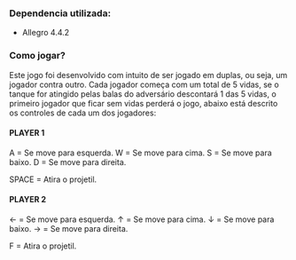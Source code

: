<h3><b>Dependencia utilizada:</b></h3>

- Allegro 4.4.2

<h3><b>Como jogar?</b></h3>

Este jogo foi desenvolvido com intuito de ser jogado em duplas, ou seja, um jogador contra outro. Cada jogador começa com um total de 5 vidas, 
se o tanque for atingido pelas balas do adversário descontará 1 das 5 vidas, o primeiro jogador que ficar sem vidas perderá o jogo, abaixo está 
descrito os controles de cada um dos jogadores:

<h4><b>PLAYER 1</b></h4>

A = Se move para esquerda.
W = Se move para cima.
S = Se move para baixo.
D = Se move para direita.

SPACE = Atira o projetil.

<h4><b>PLAYER 2</b></h4>

← = Se move para esquerda.
↑ = Se move para cima.
↓ = Se move para baixo.
→ = Se move para direita.

F = Atira o projetil.
